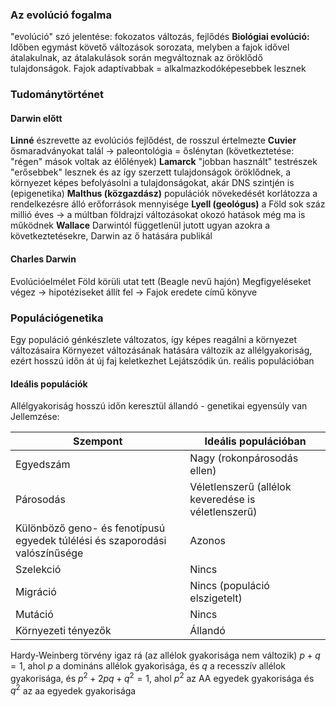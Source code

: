 ### Az evolúció fogalma
"evolúció" szó jelentése: fokozatos változás, fejlődés
**Biológiai evolúció:** Időben egymást követő változások sorozata, melyben a fajok idővel átalakulnak, az átalakulások során megváltoznak az öröklődő tulajdonságok. Fajok adaptívabbak = alkalmazkodóképesebbek lesznek
### Tudománytörténet
#### Darwin előtt
**Linné** észrevette az evolúciós fejlődést, de rosszul értelmezte
**Cuvier** ősmaradványokat talál → paleontológia = őslénytan (következtetése: "régen" mások voltak az élőlények)
**Lamarck** "jobban használt" testrészek "erősebbek" lesznek és az így szerzett tulajdonságok öröklődnek, a környezet képes befolyásolni a tulajdonságokat, akár DNS szintjén is (epigenetika)
**Malthus (közgazdász)** populációk növekedését korlátozza a rendelkezésre álló erőforrások mennyisége
**Lyell (geológus)** a Föld sok száz millió éves → a múltban földrajzi változásokat okozó hatások még ma is működnek
**Wallace** Darwintól függetlenül jutott ugyan azokra a következtetésekre, Darwin az ő hatására publikál
#### Charles Darwin
Evolúcióelmélet
Föld körüli utat tett (Beagle nevű hajón)
Megfigyeléseket végez → hipotéziseket állít fel → Fajok eredete című könyve
### Populációgenetika
Egy populáció génkészlete változatos, így képes reagálni a környezet változásaira
Környezet változásának hatására változik az allélgyakoriság, ezért hosszú időn át új faj keletkezhet
Lejátszódik ún. reális populációban
#### Ideális populációk
Allélgyakoriság hosszú időn keresztül állandó - genetikai egyensúly van
Jellemzése:

| Szempont                                                                    | Ideális populációban                                |
| --------------------------------------------------------------------------- | --------------------------------------------------- |
| Egyedszám                                                                   | Nagy (rokonpárosodás ellen)                         |
| Párosodás                                                                   | Véletlenszerű (allélok keveredése is véletlenszerű) |
| Különböző geno- és fenotípusú egyedek túlélési és szaporodási valószínűsége | Azonos                                              |
| Szelekció                                                                   | Nincs                                               |
| Migráció                                                                    | Nincs (populáció elszigetelt)                       |
| Mutáció                                                                     | Nincs                                               |
| Környezeti tényezők                                                         | Állandó                                             |
Hardy-Weinberg törvény igaz rá (az allélok gyakorisága nem változik)
$p+q=1$, ahol $p$ a domináns allélok gyakorisága, és $q$ a recesszív allélok gyakorisága, és
$p^2+2pq+q^2 = 1$, ahol $p^2$ az AA egyedek gyakorisága és $q^2$ az aa egyedek gyakorisága